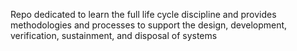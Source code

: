 Repo dedicated to learn the full life cycle discipline and provides methodologies and processes to support the design, development, verification, sustainment, and disposal of systems
